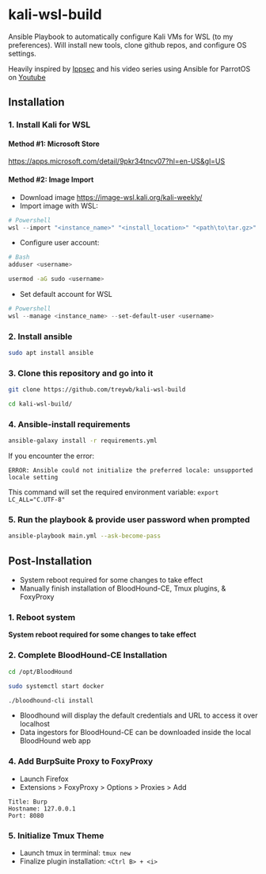 # kali-wsl-build

Ansible Playbook to automatically configure Kali VMs for WSL (to my preferences). Will install new tools, clone github repos, and configure OS settings.

Heavily inspired by [Ippsec](https://github.com/ippsec/parrot-build/) and his video series using Ansible for ParrotOS on [Youtube](https://youtube.com/playlist?list=PLidcsTyj9JXJVIFqyHBHzrRYKPpZYFjM8&si=6n2xfM20y4F5v_i1)

## Installation
### 1. Install Kali for WSL

#### Method #1: Microsoft Store
https://apps.microsoft.com/detail/9pkr34tncv07?hl=en-US&gl=US

#### Method #2: Image Import
* Download image https://image-wsl.kali.org/kali-weekly/
* Import image with WSL:
```powershell
# Powershell
wsl --import "<instance_name>" "<install_location>" "<path\to\tar.gz>" --version 2
```

* Configure user account:
```bash
# Bash
adduser <username>

usermod -aG sudo <username>
```
* Set default account for WSL
```powershell
# Powershell
wsl --manage <instance_name> --set-default-user <username>
```

### 2. Install ansible
```bash
sudo apt install ansible
```

### 3. Clone this repository and go into it
```bash
git clone https://github.com/treywb/kali-wsl-build

cd kali-wsl-build/
```

### 4. Ansible-install requirements
```bash 
ansible-galaxy install -r requirements.yml
```

If you encounter the error:

`ERROR: Ansible could not initialize the preferred locale: unsupported locale setting`

This command will set the required environment variable:
`export LC_ALL="C.UTF-8"`


### 5. Run the playbook & provide user password when prompted
```bash
ansible-playbook main.yml --ask-become-pass
```

## Post-Installation
- System reboot required for some changes to take effect
- Manually finish installation of BloodHound-CE, Tmux plugins, & FoxyProxy

### 1. Reboot system

**System reboot required for some changes to take effect**

### 2. Complete BloodHound-CE Installation
```bash
cd /opt/BloodHound

sudo systemctl start docker

./bloodhound-cli install
```
- Bloodhound will display the default credentials and URL to access it over localhost
- Data ingestors for BloodHound-CE can be downloaded inside the local BloodHound web app

### 4. Add BurpSuite Proxy to FoxyProxy
- Launch Firefox
- Extensions > FoxyProxy > Options > Proxies > Add

```
Title: Burp
Hostname: 127.0.0.1
Port: 8080
```

### 5. Initialize Tmux Theme
- Launch tmux in terminal: `tmux new`
- Finalize plugin installation: `<Ctrl B> + <i>`
